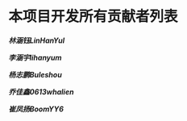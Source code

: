 # 本项目开发所有贡献者列表
  ***林涵钰LinHanYul***   
  
  ***李涵宇lihanyum***     
  
  ***杨志鹏Buleshou***      
  
  ***乔佳鑫0613whalien***    
  
  ***崔凤扬BoomYY6***
